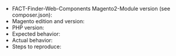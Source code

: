 - FACT-Finder-Web-Components Magento2-Module version (see composer.json): 
- Magento edition and version: 
- PHP version: 
- Expected behavior: 
- Actual behavior: 
- Steps to reproduce: 
